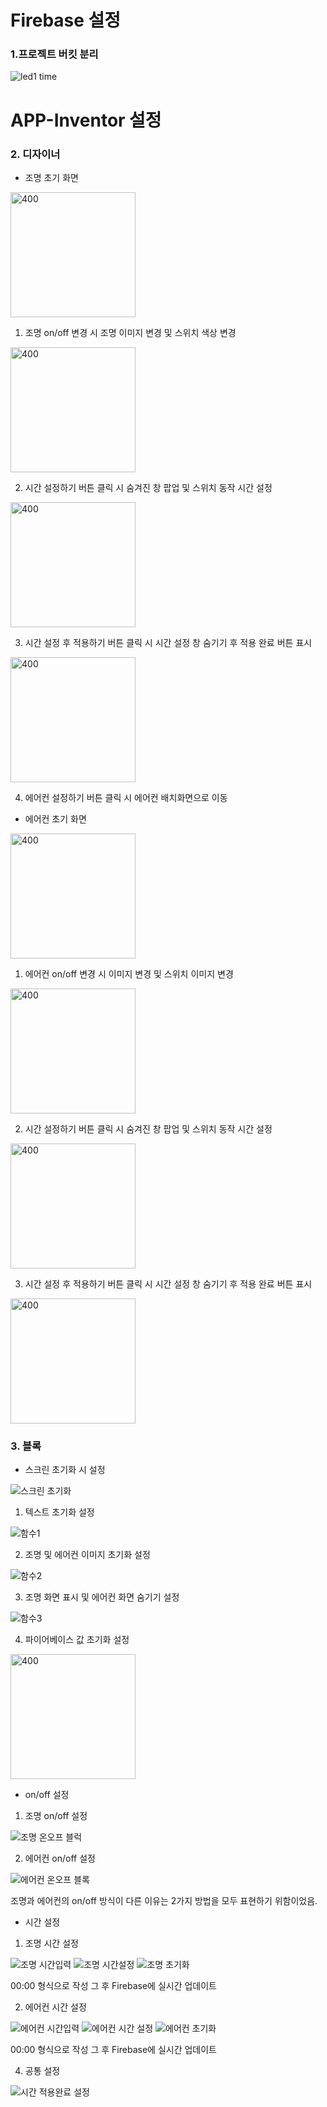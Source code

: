 # Firebase 설정
### 1.프로젝트 버킷 분리

![led1 time](https://github.com/user-attachments/assets/36260c9d-990c-4ea2-9f9c-827add0bdf79)

# APP-Inventor 설정
### 2. 디자이너

- 조명 초기 화면

<img src="https://github.com/user-attachments/assets/aa89cc80-50fd-45ed-88b2-ae0a0d896609" alt="400" width="200">

1) 조명 on/off 변경 시 조명 이미지 변경 및 스위치 색상 변경

 <img src="https://github.com/user-attachments/assets/275e5af9-6d8a-4225-9b60-722463532476" alt="400" width="200">

2) 시간 설정하기 버튼 클릭 시 숨겨진 창 팝업 및 스위치 동작 시간 설정

 <img src="https://github.com/user-attachments/assets/590ae69c-f100-4a00-8a52-806cc0c29590" alt="400" width="200">

3) 시간 설정 후 적용하기 버튼 클릭 시 시간 설정 창 숨기기 후 적용 완료 버튼 표시

 <img src="https://github.com/user-attachments/assets/369348dd-32c9-40f4-aeba-cc1a142ac605" alt="400" width="200">

4) 에어컨 설정하기 버튼 클릭 시 에어컨 배치화면으로 이동

- 에어컨 초기 화면

<img src="https://github.com/user-attachments/assets/0d19b1b0-33fb-4b25-8ae1-d57d4e9457da" alt="400" width="200">

1) 에어컨 on/off 변경 시 이미지 변경 및 스위치 이미지 변경

 <img src="https://github.com/user-attachments/assets/4b919c9f-2cf1-4e8e-b221-95d023e717d5" alt="400" width="200">

2) 시간 설정하기 버튼 클릭 시 숨겨진 창 팝업 및 스위치 동작 시간 설정

 <img src="https://github.com/user-attachments/assets/6288559c-4411-4f54-98d6-b2d60b74d185" alt="400" width="200">

3) 시간 설정 후 적용하기 버튼 클릭 시 시간 설정 창 숨기기 후 적용 완료 버튼 표시

 <img src="https://github.com/user-attachments/assets/5ce1ce0a-a712-40d8-b56f-f827e0e7ce05" alt="400" width="200">
 
### 3. 블록

- 스크린 초기화 시 설정

![스크린 초기화](https://github.com/user-attachments/assets/85c0b94a-a067-4b1e-aaf3-d3ffe56cdd7f)

1) 텍스트 초기화 설정

![함수1](https://github.com/user-attachments/assets/3e43409a-6bc5-4a99-a1ef-736618d3c793)

2) 조명 및 에어컨 이미지 초기화 설정

![함수2](https://github.com/user-attachments/assets/88e67f45-34ea-41b5-bb51-41660c66a77b)

3) 조명 화면 표시 및 에어컨 화면 숨기기 설정

![함수3](https://github.com/user-attachments/assets/675d3a8b-b786-46d8-a55e-e603a527417d)

4) 파이어베이스 값 초기화 설정

<img src="https://github.com/user-attachments/assets/2e86cc14-b5e3-4300-b564-0c020ffa9760" alt="400" width="200">

- on/off 설정

1) 조명 on/off 설정

![조명 온오프 블럭](https://github.com/user-attachments/assets/b7d48b61-edb3-41d3-bdf9-f2af7644c57d)

2) 에어컨 on/off 설정

![에어컨 온오프 블록](https://github.com/user-attachments/assets/72a22007-aa72-4e95-9c6f-edc35b0f5ef6)

조명과 에어컨의 on/off 방식이 다른 이유는 2가지 방법을 모두 표현하기 위함이었음.

- 시간 설정

1) 조명 시간 설정

![조명 시간입력](https://github.com/user-attachments/assets/77e2d87d-cda3-4182-86a7-5f31bff3db8c)
![조명 시간설정](https://github.com/user-attachments/assets/09d7df47-eb36-49ee-ab1f-23f42d343646)
![조명 초기화](https://github.com/user-attachments/assets/cd3ccd46-14ac-45ed-bc55-049237c42ffe)

00:00 형식으로 작성 그 후 Firebase에 실시간 업데이트

2) 에어컨 시간 설정

![에어컨 시간입력](https://github.com/user-attachments/assets/a6fff976-ac5d-45e6-b21f-f7d519c8ca30)
![에어컨 시간 설정](https://github.com/user-attachments/assets/ee62209a-2305-4820-ac80-440924ed3e4c)
![에어컨 초기화](https://github.com/user-attachments/assets/c4ddcc1b-6d84-4e6f-af95-0f4b00e5af7c)

00:00 형식으로 작성 그 후 Firebase에 실시간 업데이트

4) 공통 설정

![시간 적용완료 설정](https://github.com/user-attachments/assets/9d7b0a79-3e34-4e7d-93a4-5f03ff3df534)
